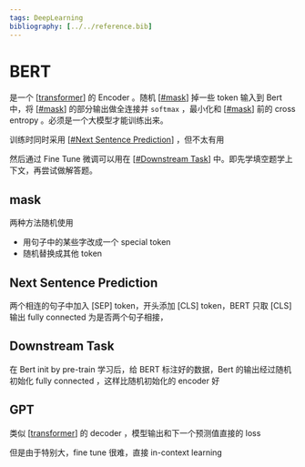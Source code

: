 ```yaml
---
tags: DeepLearning
bibliography: [../../reference.bib]
---
```

# BERT

是一个 [[transformer]] 的 Encoder 。随机 [[#mask]] 掉一些 token 输入到 Bert 中，将 [[#mask]] 的部分输出做全连接并 `softmax` ，最小化和 [[#mask]] 前的 cross entropy 。必须是一个大模型才能训练出来。

训练时同时采用 [[#Next Sentence Prediction]] ，但不太有用

然后通过 Fine Tune 微调可以用在 [[#Downstream Task]] 中。即先学填空题学上下文，再尝试做解答题。

## mask

两种方法随机使用

- 用句子中的某些字改成一个 special token
- 随机替换成其他 token

## Next Sentence Prediction

两个相连的句子中加入 [SEP] token，开头添加 [CLS] token，BERT 只取 [CLS] 输出 fully connected 为是否两个句子相接，

## Downstream Task

在 Bert init by pre-train 学习后，给 BERT 标注好的数据，Bert 的输出经过随机初始化 fully connected ，这样比随机初始化的 encoder 好

## GPT

类似 [[transformer]] 的 decoder ，模型输出和下一个预测值直接的 loss

但是由于特别大，fine tune 很难，直接 in-context learning

[//begin]: # "Autogenerated link references for markdown compatibility"
[transformer]: ../concept/transformer.md "Transformer"
[#mask]: BERT.md "BERT"
[#Next Sentence Prediction]: BERT.md "BERT"
[#Downstream Task]: BERT.md "BERT"
[//end]: # "Autogenerated link references"
